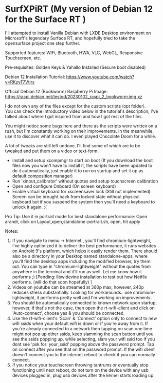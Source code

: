 # SurfXPiRT (My version of Debian 12 for the Surface RT )

I'll attempted to install Vanilla Debian with LXDE Desktop environment on Microsoft's legendary Surface RT, 
and hopefully tried to take the opensurface project one step further. 

Supported features: WiFi, Bluetooth, HWA, VLC, WebGL, Responsive Touchscreen, etc.

Pre-requisites: Golden Keys & Yahallo Installed (Secure boot disabled)

Debian 12 Installation Tutorial: https://www.youtube.com/watch?v=RKzyT7Vtjrs

Official Debian 12 (Bookworm) Raspberry Pi Image: https://raspi.debian.net/tested/20230102_raspi_2_bookworm.img.xz

I do not own any of the files except for the custom scripts (opt folder).  
You can check the introductory video below in the tutorial's description, I've talked about where I got inspired from and how I got rest of the files.

You might notice some bugs here and there as the scripts were written on a rush, but I'm constantly working on their improvements. In the meanwhile, use it to discover what it can do. I even played Chocolate Doom for a while. 

A lot of tweaks are still left undone, I'll find some of which are  to be tweaked and put them on a video or text-form.
- Install and setup xcompmgr to start on boot (If you download the boot files now you won't have to install it, the scripts have been updated to do it automatically, just enable it to run on startup and set it up as default composition manager)
- Run 'xinput_calibrator' without quotes and setup touchscreen calibration 
- Open and configure Onboard (On screen keyboard)
- Enable virtual keyboard for xscreensaver lock   (Still not implemented) Screen can be brought back from locked state without physical keyboard but if you suspend the system then you'll need a keyboard to unlock it again. :(

Pro Tip: Use it in portrait mode for best standalone performance:
Open arandr, click on Layout,open,standalone-portrait.sh, open, hit apply

Notes: 
1. If you navigate to menu -> Internet , you'll find chromium-lightweight, I've highly optimized it to deliver the best performance, it runs websites on Android 9's platform, which helps it easily render them. There should also be a directory in your Desktop named standalone-apps, where you'll find the desktop apps including the modified browser, try them out. You can type in "chromium-lightweight" without the quotes from anywhere in the terminal and it'll run as well. Let me know how it performs ;)    [Pending: libwidevine installation to test out how Netflix performs. (will do that soon hopefully) ]
2. Videos on youtube can be streamed at 360p max, however, 240p reduces stress substantially. Looking for workarounds.. use chromium-lightweight, it performs pretty well and I'm working on improvements.
3. You should be automatically connected to known network upon startup, however, if that's not the case, then open the rt-wifi-client and click on 'Auto-connect', choose yes & you should be connected.
4. Use the rt-wifi-client's 'Scan' & 'Connect' option only to connect to new wifi ssids when your default wifi is down or if you're away from it.
If you're already connected to a network then tapping on scan one time might not pop up other ssids, keep slamming the scan button until you see the ssids popping up, while selecting, slam your wifi ssid too if you dont see 'psk for: your_ssid' popping above the password prompt. Tap on connect after you see that on the password prompt.
If the wifi client doesn't connect you to the internet reboot to check if you can normally connect.
5. If you notice your touchscreen throwing tantrums or eventually stop functioning until next reboot, do not turn on the device with any usb devices plugged in, plug usb devices after the kernel starts loading up.

